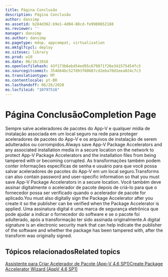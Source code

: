```yaml
---
title: Página Conclusão
description: Página Conclusão
author: dansimp
ms.assetid: b284d362-b9e1-4d04-88cd-fe9980652188
ms.reviewer: ''
manager: dansimp
ms.author: dansimp
ms.pagetype: mdop, appcompat, virtualization
ms.mktglfcycl: deploy
ms.sitesec: library
ms.prod: w10
ms.date: 06/16/2016
ms.openlocfilehash: 43f173b6ebd54ed95c679871f26e341575454fc5
ms.sourcegitcommit: 354664bc527d93f80687cd2eba70d1eea024c7c3
ms.translationtype: MT
ms.contentlocale: pt-BR
ms.lasthandoff: 06/26/2020
ms.locfileid: "10797516"
---
```

# <span data-ttu-id="3698b-103">Página Conclusão</span><span class="sxs-lookup"><span data-stu-id="3698b-103">Completion Page</span></span>


<span data-ttu-id="3698b-104">Sempre salve aceleradores de pacotes do App-V e qualquer mídia de instalação associada em um local seguro na rede para proteger aceleradores de pacotes do App-V e os arquivos de instalação de serem adulterados ou corrompidos.</span><span class="sxs-lookup"><span data-stu-id="3698b-104">Always save App-V Package Accelerators and any associated installation media in a secure location on the network to protect App-V Package Accelerators and the installation files from being tampered with or becoming corrupted.</span></span> <span data-ttu-id="3698b-105">As transformações também podem conter informações específicas de senha e usuário para que você possa salvar aceleradores de pacotes do App-V em um local seguro.</span><span class="sxs-lookup"><span data-stu-id="3698b-105">Transforms can also contain password and user-specific information so that you must save App-V Package Accelerators in a secure location.</span></span> <span data-ttu-id="3698b-106">Você também deve assinar digitalmente o acelerador de pacote depois de criá-lo para que o fornecedor possa ser verificado quando o acelerador de pacote for aplicado.</span><span class="sxs-lookup"><span data-stu-id="3698b-106">You must also digitally sign the Package Accelerator after you create it so the publisher can be verified when the Package Accelerator is applied.</span></span> <span data-ttu-id="3698b-107">Uma assinatura digital é uma marca de segurança eletrônica que pode ajudar a indicar o fornecedor do software e se o pacote foi adulterado, após a transformação ter sido assinada originalmente.</span><span class="sxs-lookup"><span data-stu-id="3698b-107">A digital signature is an electronic security mark that can help indicate the publisher of the software and whether the package has been tampered with, after the transform was originally signed.</span></span>

## <span data-ttu-id="3698b-108">Tópicos relacionados</span><span class="sxs-lookup"><span data-stu-id="3698b-108">Related topics</span></span>


[<span data-ttu-id="3698b-109">Assistente para Criar Acelerador de Pacote (App-V 4.6 SP1)</span><span class="sxs-lookup"><span data-stu-id="3698b-109">Create Package Accelerator Wizard (AppV 4.6 SP1)</span></span>](create-package-accelerator-wizard--appv-46-sp1-.md)

 

 





